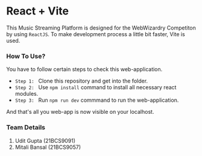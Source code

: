 # React + Vite

This Music Streaming Platform is designed for the WebWizardry Competiton by using `ReactJS`. To make development process a little bit faster, Vite is used.

### How To Use?

You have to follow certain steps to check this web-application.

-   `Step 1: ` Clone this repository and get into the folder.
-   `Step 2: ` Use `npm install` command to install all necessary react modules.
-   `Step 3: ` Run `npm run dev` commmand to run the web-application.

And that's all you web-app is now visible on your localhost.

### Team Details

1. Udit Gupta (21BCS9091)
2. Mitali Bansal (21BCS9057)

